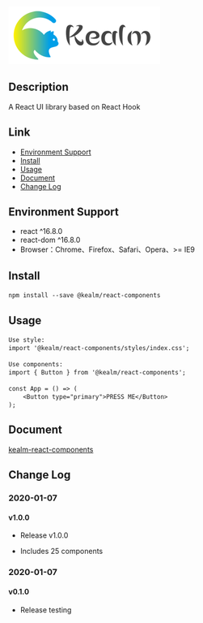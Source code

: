 ![logo](./src/assets/imgs/logo-small.png "Kealm React Components")

## Description

A React UI library based on React Hook

## Link

- <a href="#doc_1">Environment Support</a>
- <a href="#doc_2">Install</a>
- <a href="#doc_3">Usage</a>
- <a href="#doc_4">Document</a>
- <a href="#doc_5">Change Log</a>

<h2 id="doc_1">Environment Support</h2>

- react ^16.8.0
- react-dom ^16.8.0
- Browser：Chrome、Firefox、Safari、Opera、>= IE9

<h2 id="doc_2">Install</h2>

    npm install --save @kealm/react-components
    
<h2 id="doc_3">Usage</h2>

    Use style:
    import '@kealm/react-components/styles/index.css';
    
    Use components:
    import { Button } from '@kealm/react-components';
     
    const App = () => (
        <Button type="primary">PRESS ME</Button>
    );
    
<h2 id="doc_4">Document</h2>

[kealm-react-components](https://karmiy.github.io/kealm-react-components/dist/index.html)

<h2 id="doc_5">Change Log</h2>

### 2020-01-07

#### v1.0.0

- Release v1.0.0

- Includes 25 components

### 2020-01-07

#### v0.1.0

- Release testing
    

